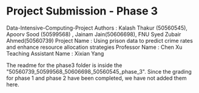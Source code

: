 # Project Submission - Phase 3

Data-Intensive-Computing-Project
Authors : Kalash Thakur (50560545), Apoorv Sood (50599568) , Jainam Jain(50606698), FNU Syed Zubair Ahmed(50560739)
Project Name : Using prison data to predict crime rates and enhance resource allocation strategies
Professor Name : Chen Xu
Teaching Assistant Name : Xixian Yang

The readme for the phase3 folder is inside the "50560739_50599568_50606698_50560545_phase_3". 
Since the grading for phase 1 and phase 2 have been completed, we have not added them here.

